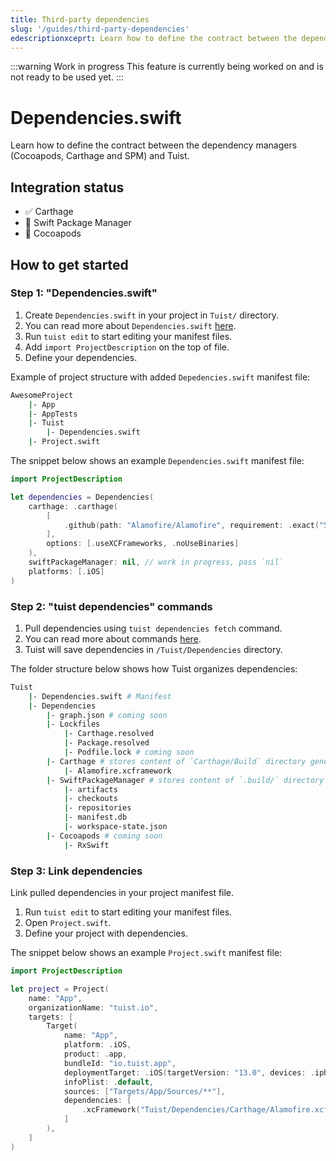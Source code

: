 ```yaml
---
title: Third-party dependencies
slug: '/guides/third-party-dependencies'
edescriptionxceprt: Learn how to define the contract between the dependency managers and Tuist.
---
```


:::warning Work in progress
This feature is currently being worked on and is not ready to be used yet.
:::

# Dependencies.swift

Learn how to define the contract between the dependency managers (Cocoapods, Carthage and SPM) and Tuist.

## Integration status

- ✅ Carthage
- 🚧 Swift Package Manager
- 🔴 Cocoapods

## How to get started

### Step 1: "Dependencies.swift"

1. Create `Dependencies.swift` in your project in `Tuist/` directory.
2. You can read more about `Dependencies.swift` [here](/manifests/dependencies/).
3. Run `tuist edit` to start editing your manifest files.
4. Add `import ProjectDescription` on the top of file.
5. Define your dependencies.

Example of project structure with added `Depedencies.swift` manifest file:

```bash
AwesomeProject
	|- App
	|- AppTests
	|- Tuist
		|- Dependencies.swift
	|- Project.swift
```

The snippet below shows an example `Dependencies.swift` manifest file:

```swift
import ProjectDescription

let dependencies = Dependencies(
    carthage: .carthage(
        [
            .github(path: "Alamofire/Alamofire", requirement: .exact("5.0.4"))
        ],
        options: [.useXCFrameworks, .noUseBinaries]
    ),
    swiftPackageManager: nil, // work in progress, pass `nil`
    platforms: [.iOS]
)
```

### Step 2: "tuist dependencies" commands

1. Pull dependencies using `tuist dependencies fetch` command.
2. You can read more about commands [here](/commands/dependencies/).
3. Tuist will save dependencies in `/Tuist/Dependencies` directory.

The folder structure below shows how Tuist organizes dependencies:

```bash
Tuist
    |- Dependencies.swift # Manifest
    |- Dependencies
        |- graph.json # coming soon
        |- Lockfiles
            |- Carthage.resolved
            |- Package.resolved
            |- Podfile.lock # coming soon
        |- Carthage # stores content of `Carthage/Build` directory generated by `carthage`
            |- Alamofire.xcframework
        |- SwiftPackageManager # stores content of `.build/` directory generated by `swift package manager`
            |- artifacts
            |- checkouts
            |- repositories
            |- manifest.db
            |- workspace-state.json
        |- Cocoapods # coming soon
            |- RxSwift
```

### Step 3: Link dependencies

Link pulled dependencies in your project manifest file.

1. Run `tuist edit` to start editing your manifest files.
2. Open `Project.swift`.
3. Define your project with dependencies.

The snippet below shows an example `Project.swift` manifest file:

```swift
import ProjectDescription

let project = Project(
    name: "App",
    organizationName: "tuist.io",
    targets: [
        Target(
            name: "App",
            platform: .iOS,
            product: .app,
            bundleId: "io.tuist.app",
            deploymentTarget: .iOS(targetVersion: "13.0", devices: .iphone),
            infoPlist: .default,
            sources: ["Targets/App/Sources/**"],
            dependencies: [
                .xcFramework("Tuist/Dependencies/Carthage/Alamofire.xcframework"),
            ]
        ),
    ]
)
```
